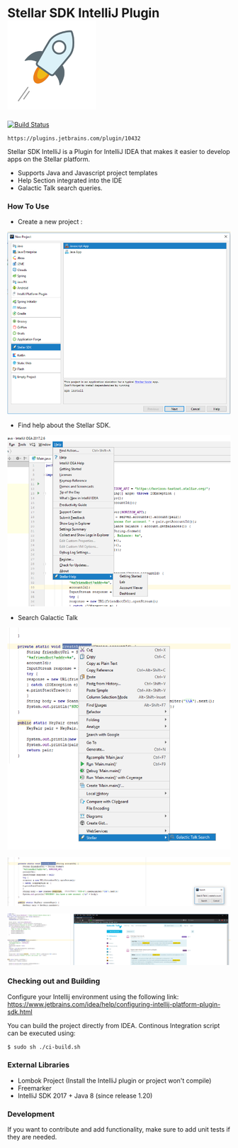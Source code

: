 Stellar SDK IntelliJ Plugin   ![overviewlogo](resources/docs/stellarlogolarge.png)
=============================

[![Build Status](https://travis-ci.org/asebak/stellar-xlm-intellij-plugin.svg?branch=master)](https://travis-ci.org/asebak/stellar-xlm-intellij-plugin)

```
https://plugins.jetbrains.com/plugin/10432
```

Stellar SDK IntelliJ is a Plugin for IntelliJ IDEA that makes it easier to develop apps on the Stellar platform.

  - Supports Java and Javascript project templates
  - Help Section integrated into the IDE
  - Galactic Talk search queries.


### How To Use

- Create a new project : 

![projectemplate](resources/docs/projectemplate.png)

- Find help about the Stellar SDK.

![projectemplate](resources/docs/helpmenu.png)

- Search Galactic Talk

![projectemplate](resources/docs/search1.png)

![projectemplate](resources/docs/search2.png)

![projectemplate](resources/docs/search3.png)

### Checking out and Building

Configure your Intellij environment using the following link: https://www.jetbrains.com/idea/help/configuring-intellij-platform-plugin-sdk.html

You can build the project directly from IDEA.  Continous Integration script can be executed using:
```sh
$ sudo sh ./ci-build.sh
```

### External Libraries
* Lombok Project (Install the IntelliJ plugin or project won't compile)
* Freemarker
* IntelliJ SDK 2017 + Java 8 (since release 1.20)

### Development

If you want to contribute and add functionality, make sure to add unit tests if they are needed.

